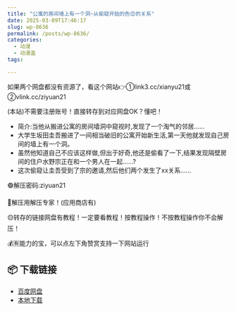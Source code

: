 ```yaml
---
title: "公寓的房间墙上有一个洞~从偷窥开始的色😍的关系"
date: 2025-03-09T17:46:17
slug: wp-8636
permalink: /posts/wp-8636/
categories:
  - 动漫
  - 动漫盖
tags:

---
```


如果两个网盘都没有资源了，看这个网站👉①link3.cc/xianyu21或②vlink.cc/ziyuan21

(本站)不需要注册账号！直接转存到对应网盘OK？懂吧！

*   简介:当他从搬进公寓的房间墙洞中窥视时,发现了一个淘气的邻居……
*   大学生坂田圭吾搬进了一间相当破旧的公寓开始新生活,第一天他就发现自己房间的墙上有一个洞。
*   虽然他知道自己不应该这样做,但出于好奇,他还是偷看了一下,结果发现隔壁房间的住户水野宗正在和一个男人在一起……?
*   这次偷窥让圭吾受到了宗的邀请,然后他们两个发生了xx关系……

🟢解压密码:ziyuan21

🔵解压用解压专家！(应用商店有)

🟡转存的链接网盘有教程！一定要看教程！按教程操作！不按教程操作你不会解压！

💰🈶能力的宝，可以点左下角赞赏支持一下网站运行

## 📦 下载链接
- [百度网盘](https://blziyuan21.com/pay-download/8636?key=32fc5a7ade&down_id=0)
- [本地下载](https://blziyuan21.com/pay-download/8636?key=32fc5a7ade&down_id=1)

